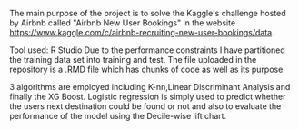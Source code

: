 The main purpose of the project is to solve the Kaggle's challenge hosted by Airbnb called "Airbnb New User Bookings" in the website  https://www.kaggle.com/c/airbnb-recruiting-new-user-bookings/data. 

Tool used: R Studio
Due to the performance constraints I have partitioned the training data set into training and test.
The file uploaded in the repository is a .RMD file which has chunks of code as well as its purpose.

3 algorithms are employed including K-nn,Linear Discriminant Analysis and finally the XG Boost.
Logistic regression is simply used to predict whether the users next destination could be found or not and also to evaluate the performance of the model using the Decile-wise lift chart.
